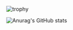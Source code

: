 

<!--
**jcu011/jcu011** is a ✨ _special_ ✨ repository because its `README.md` (this file) appears on your GitHub profile.

Here are some ideas to get you started:

- 🔭 I’m currently working on ...
- 🌱 I’m currently learning ...
- 👯 I’m looking to collaborate on ...
- 🤔 I’m looking for help with ...
- 💬 Ask me about ...
- 📫 How to reach me: ...
- 😄 Pronouns: ...
- ⚡ Fun fact: ...
-->

![trophy](https://github-profile-trophy.vercel.app/?username=jcu011&theme=onedark&no-frame=true&column=4&row=2)

![Anurag's GitHub stats](https://github-readme-stats.vercel.app/api?username=jcu011&show_icons=true&theme=radical)

